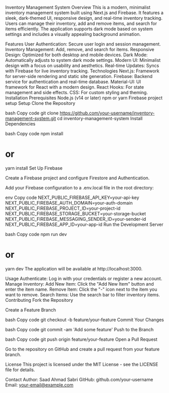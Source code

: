 Inventory Management System
Overview
This is a modern, minimalist inventory management system built using Next.js and Firebase. It features a sleek, dark-themed UI, responsive design, and real-time inventory tracking. Users can manage their inventory, add and remove items, and search for items efficiently. The application supports dark mode based on system settings and includes a visually appealing background animation.

Features
User Authentication: Secure user login and session management.
Inventory Management: Add, remove, and search for items.
Responsive Design: Optimized for both desktop and mobile devices.
Dark Mode: Automatically adjusts to system dark mode settings.
Modern UI: Minimalist design with a focus on usability and aesthetics.
Real-time Updates: Syncs with Firebase for live inventory tracking.
Technologies
Next.js: Framework for server-side rendering and static site generation.
Firebase: Backend service for authentication and real-time database.
Material-UI: UI framework for React with a modern design.
React Hooks: For state management and side effects.
CSS: For custom styling and theming.
Installation
Prerequisites
Node.js (v14 or later)
npm or yarn
Firebase project setup
Setup
Clone the Repository

bash
Copy code
git clone https://github.com/your-username/inventory-management-system.git
cd inventory-management-system
Install Dependencies

bash
Copy code
npm install
# or
yarn install
Set Up Firebase

Create a Firebase project and configure Firestore and Authentication.

Add your Firebase configuration to a .env.local file in the root directory:

env
Copy code
NEXT_PUBLIC_FIREBASE_API_KEY=your-api-key
NEXT_PUBLIC_FIREBASE_AUTH_DOMAIN=your-auth-domain
NEXT_PUBLIC_FIREBASE_PROJECT_ID=your-project-id
NEXT_PUBLIC_FIREBASE_STORAGE_BUCKET=your-storage-bucket
NEXT_PUBLIC_FIREBASE_MESSAGING_SENDER_ID=your-sender-id
NEXT_PUBLIC_FIREBASE_APP_ID=your-app-id
Run the Development Server

bash
Copy code
npm run dev
# or
yarn dev
The application will be available at http://localhost:3000.

Usage
Authenticate: Log in with your credentials or register a new account.
Manage Inventory:
Add New Item: Click the "Add New Item" button and enter the item name.
Remove Item: Click the "-" icon next to the item you want to remove.
Search Items: Use the search bar to filter inventory items.
Contributing
Fork the Repository

Create a Feature Branch

bash
Copy code
git checkout -b feature/your-feature
Commit Your Changes

bash
Copy code
git commit -am 'Add some feature'
Push to the Branch

bash
Copy code
git push origin feature/your-feature
Open a Pull Request

Go to the repository on GitHub and create a pull request from your feature branch.

License
This project is licensed under the MIT License - see the LICENSE file for details.

Contact
Author: Saad Ahmad Sabri
GitHub: github.com/your-username
Email: your-email@example.com
